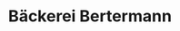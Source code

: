 ---
title: "Bäckerei Bertermann"
url: /minden/baeckerei-bertermann-lindenstrasse/
shop: Bäckerei
---